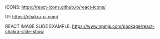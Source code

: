 ICONS:
https://react-icons.github.io/react-icons/

UI:
https://chakra-ui.com/

REACT IMAGE SLIDE EXAMPLE:
https://www.npmjs.com/package/react-chakra-slide-show
